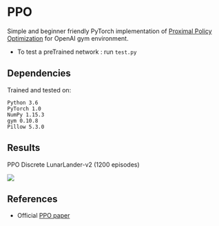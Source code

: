 # PPO
Simple and beginner friendly PyTorch implementation of [Proximal Policy Optimization](https://arxiv.org/abs/1707.06347) for OpenAI gym environment.

- To test a preTrained network : run `test.py`

## Dependencies
Trained and tested on:
```
Python 3.6
PyTorch 1.0
NumPy 1.15.3
gym 0.10.8
Pillow 5.3.0
```

## Results

PPO Discrete LunarLander-v2 (1200 episodes)

![](https://github.com/nikhilbarhate99/PPO-PyTorch/blob/master/gif/PPO_LunarLander-v2.gif) 


## References

- Official [PPO paper](https://arxiv.org/abs/1707.06347)
